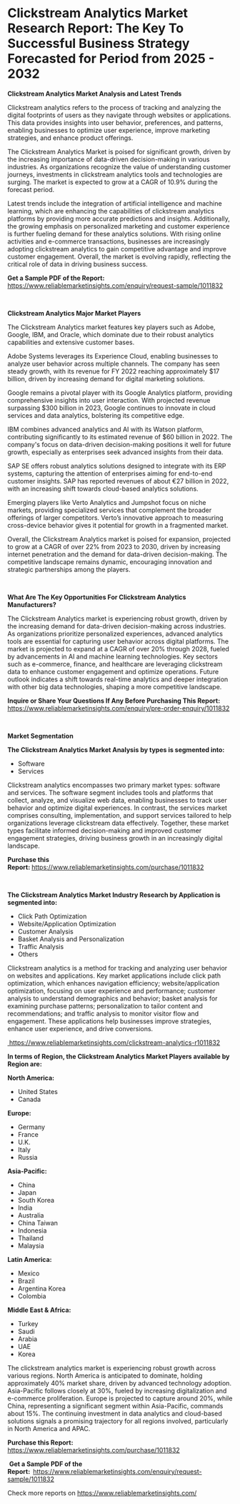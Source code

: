 <p><h1>Clickstream Analytics Market Research Report: The Key To Successful Business Strategy Forecasted for Period from 2025 - 2032</h1></p><p><strong>Clickstream Analytics Market Analysis and Latest Trends</strong></p>
<p><p>Clickstream analytics refers to the process of tracking and analyzing the digital footprints of users as they navigate through websites or applications. This data provides insights into user behavior, preferences, and patterns, enabling businesses to optimize user experience, improve marketing strategies, and enhance product offerings. </p><p>The Clickstream Analytics Market is poised for significant growth, driven by the increasing importance of data-driven decision-making in various industries. As organizations recognize the value of understanding customer journeys, investments in clickstream analytics tools and technologies are surging. The market is expected to grow at a CAGR of 10.9% during the forecast period. </p><p>Latest trends include the integration of artificial intelligence and machine learning, which are enhancing the capabilities of clickstream analytics platforms by providing more accurate predictions and insights. Additionally, the growing emphasis on personalized marketing and customer experience is further fueling demand for these analytics solutions. With rising online activities and e-commerce transactions, businesses are increasingly adopting clickstream analytics to gain competitive advantage and improve customer engagement. Overall, the market is evolving rapidly, reflecting the critical role of data in driving business success.</p></p>
<p><strong>Get a Sample PDF of the Report:&nbsp;</strong> <a href="https://www.reliablemarketinsights.com/enquiry/request-sample/1011832?utm_campaign=2179&utm_medium=2&utm_source=Github&utm_content=ia&utm_term=06032025&utm_id=clickstream-analytics">https://www.reliablemarketinsights.com/enquiry/request-sample/1011832</a></p>
<p>&nbsp;</p>
<p><strong>Clickstream Analytics Major Market Players</strong></p>
<p><p>The Clickstream Analytics market features key players such as Adobe, Google, IBM, and Oracle, which dominate due to their robust analytics capabilities and extensive customer bases. </p><p>Adobe Systems leverages its Experience Cloud, enabling businesses to analyze user behavior across multiple channels. The company has seen steady growth, with its revenue for FY 2022 reaching approximately $17 billion, driven by increasing demand for digital marketing solutions.</p><p>Google remains a pivotal player with its Google Analytics platform, providing comprehensive insights into user interaction. With projected revenue surpassing $300 billion in 2023, Google continues to innovate in cloud services and data analytics, bolstering its competitive edge.</p><p>IBM combines advanced analytics and AI with its Watson platform, contributing significantly to its estimated revenue of $60 billion in 2022. The company's focus on data-driven decision-making positions it well for future growth, especially as enterprises seek advanced insights from their data.</p><p>SAP SE offers robust analytics solutions designed to integrate with its ERP systems, capturing the attention of enterprises aiming for end-to-end customer insights. SAP has reported revenues of about €27 billion in 2022, with an increasing shift towards cloud-based analytics solutions.</p><p>Emerging players like Verto Analytics and Jumpshot focus on niche markets, providing specialized services that complement the broader offerings of larger competitors. Verto’s innovative approach to measuring cross-device behavior gives it potential for growth in a fragmented market.</p><p>Overall, the Clickstream Analytics market is poised for expansion, projected to grow at a CAGR of over 22% from 2023 to 2030, driven by increasing internet penetration and the demand for data-driven decision-making. The competitive landscape remains dynamic, encouraging innovation and strategic partnerships among the players.</p></p>
<p>&nbsp;</p>
<p><strong>What Are The Key Opportunities For Clickstream Analytics Manufacturers?</strong></p>
<p><p>The Clickstream Analytics market is experiencing robust growth, driven by the increasing demand for data-driven decision-making across industries. As organizations prioritize personalized experiences, advanced analytics tools are essential for capturing user behavior across digital platforms. The market is projected to expand at a CAGR of over 20% through 2028, fueled by advancements in AI and machine learning technologies. Key sectors such as e-commerce, finance, and healthcare are leveraging clickstream data to enhance customer engagement and optimize operations. Future outlook indicates a shift towards real-time analytics and deeper integration with other big data technologies, shaping a more competitive landscape.</p></p>
<p><strong>Inquire or Share Your Questions If Any Before Purchasing This Report:</strong> <a href="https://www.reliablemarketinsights.com/enquiry/pre-order-enquiry/1011832?utm_campaign=2179&utm_medium=2&utm_source=Github&utm_content=ia&utm_term=06032025&utm_id=clickstream-analytics">https://www.reliablemarketinsights.com/enquiry/pre-order-enquiry/1011832</a></p>
<p>&nbsp;</p>
<p><strong>Market Segmentation</strong></p>
<p><strong>The Clickstream Analytics Market Analysis by types is segmented into:</strong></p>
<p><ul><li>Software</li><li>Services</li></ul></p>
<p><p>Clickstream analytics encompasses two primary market types: software and services. The software segment includes tools and platforms that collect, analyze, and visualize web data, enabling businesses to track user behavior and optimize digital experiences. In contrast, the services market comprises consulting, implementation, and support services tailored to help organizations leverage clickstream data effectively. Together, these market types facilitate informed decision-making and improved customer engagement strategies, driving business growth in an increasingly digital landscape.</p></p>
<p><strong>Purchase this Report:&nbsp;</strong><a href="https://www.reliablemarketinsights.com/purchase/1011832?utm_campaign=2179&utm_medium=2&utm_source=Github&utm_content=ia&utm_term=06032025&utm_id=clickstream-analytics">https://www.reliablemarketinsights.com/purchase/1011832</a></p>
<p>&nbsp;</p>
<p><strong>The Clickstream Analytics Market Industry Research by Application is segmented into:</strong></p>
<p><ul><li>Click Path Optimization</li><li>Website/Application Optimization</li><li>Customer Analysis</li><li>Basket Analysis and Personalization</li><li>Traffic Analysis</li><li>Others</li></ul></p>
<p><p>Clickstream analytics is a method for tracking and analyzing user behavior on websites and applications. Key market applications include click path optimization, which enhances navigation efficiency; website/application optimization, focusing on user experience and performance; customer analysis to understand demographics and behavior; basket analysis for examining purchase patterns; personalization to tailor content and recommendations; and traffic analysis to monitor visitor flow and engagement. These applications help businesses improve strategies, enhance user experience, and drive conversions.</p></p>
<p><a href="https://www.reliablemarketinsights.com/clickstream-analytics-r1011832?utm_campaign=2179&utm_medium=2&utm_source=Github&utm_content=ia&utm_term=06032025&utm_id=clickstream-analytics">&nbsp;https://www.reliablemarketinsights.com/clickstream-analytics-r1011832</a></p>
<p><strong>In terms of Region, the Clickstream Analytics Market Players available by Region are:</strong></p>
<p>
    <p> <strong> North America: </strong>
        <ul>
            <li>United States</li>
            <li>Canada</li>
        </ul>
        </p> 
    <p> <strong> Europe: </strong>
        <ul>
            <li>Germany</li>
            <li>France</li>
            <li>U.K.</li>
            <li>Italy</li>
            <li>Russia</li>
        </ul>
        </p> 
    <p> <strong> Asia-Pacific: </strong>
        <ul>
            <li>China</li>
            <li>Japan</li>
            <li>South Korea</li>
            <li>India</li>
            <li>Australia</li>
            <li>China Taiwan</li>
            <li>Indonesia</li>
            <li>Thailand</li>
            <li>Malaysia</li>
        </ul>
        </p> 
    <p> <strong> Latin America: </strong>
        <ul>
            <li>Mexico</li>
            <li>Brazil</li>
            <li>Argentina Korea</li>
            <li>Colombia</li>
        </ul>
        </p> 
    <p> <strong> Middle East & Africa: </strong>
        <ul>
            <li>Turkey</li>
            <li>Saudi</li>
            <li>Arabia</li>
            <li>UAE</li>
            <li>Korea</li>
        </ul>
    </p>
    </p>
<p><p>The clickstream analytics market is experiencing robust growth across various regions. North America is anticipated to dominate, holding approximately 40% market share, driven by advanced technology adoption. Asia-Pacific follows closely at 30%, fueled by increasing digitalization and e-commerce proliferation. Europe is projected to capture around 20%, while China, representing a significant segment within Asia-Pacific, commands about 15%. The continuing investment in data analytics and cloud-based solutions signals a promising trajectory for all regions involved, particularly in North America and APAC.</p></p>
<p><strong>Purchase this Report: </strong><a href="https://www.reliablemarketinsights.com/purchase/1011832?utm_campaign=2179&utm_medium=2&utm_source=Github&utm_content=ia&utm_term=06032025&utm_id=clickstream-analytics">https://www.reliablemarketinsights.com/purchase/1011832</a></p>
<p>&nbsp;<strong>Get a Sample PDF of the Report:&nbsp;&nbsp;</strong><a href="https://www.reliablemarketinsights.com/enquiry/request-sample/1011832?utm_campaign=2179&utm_medium=2&utm_source=Github&utm_content=ia&utm_term=06032025&utm_id=clickstream-analytics">https://www.reliablemarketinsights.com/enquiry/request-sample/1011832</a></p>
<p><strong></strong></p>
<p>Check more reports on <a href="https://www.reliablemarketinsights.com/?utm_campaign=2179&utm_medium=2&utm_source=Github&utm_content=ia&utm_term=06032025&utm_id=clickstream-analytics">https://www.reliablemarketinsights.com/</a></p>